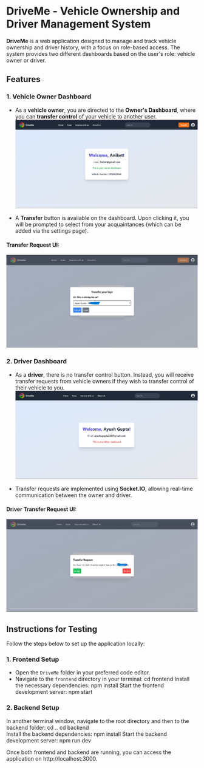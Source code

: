 # DriveMe - Vehicle Ownership and Driver Management System

**DriveMe** is a web application designed to manage and track vehicle ownership and driver history, with a focus on role-based access. The system provides two different dashboards based on the user's role: vehicle owner or driver.

## Features

### 1. **Vehicle Owner Dashboard**

- As a **vehicle owner**, you are directed to the **Owner's Dashboard**, where you can **transfer control** of your vehicle to another user.
![Owner Dashboard](images/image-1.png)

- A **Transfer** button is available on the dashboard. Upon clicking it, you will be prompted to select from your acquaintances (which can be added via the settings page).

#### Transfer Request UI:
![Transfer Request UI](images/transfer-request.png)

### 2. **Driver Dashboard**

- As a **driver**, there is no transfer control button. Instead, you will receive transfer requests from vehicle owners if they wish to transfer control of their vehicle to you.
![Driver Dashboard](images/image.png)

- Transfer requests are implemented using **Socket.IO**, allowing real-time communication between the owner and driver.

#### Driver Transfer Request UI:
![Driver Transfer Request](images/driver-transfer-request.png)

## Instructions for Testing

Follow the steps below to set up the application locally:

### 1. **Frontend Setup**

- Open the `DriveMe` folder in your preferred code editor.
- Navigate to the `frontend` directory in your terminal:
    cd frontend
  Install the necessary dependencies:
    npm install
  Start the frontend development server:
    npm start
### 2. **Backend Setup**
In another terminal window, navigate to the root directory and then to the backend folder:
    cd ..
    cd backend  
Install the backend dependencies:
    npm install
Start the backend development server:
    npm run dev


Once both frontend and backend are running, you can access the application on http://localhost:3000.
